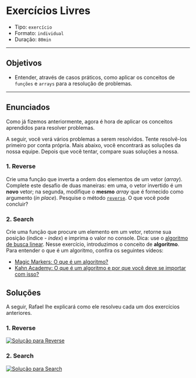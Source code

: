 # Exercícios Livres

* Tipo: `exercício`
* Formato: `individual`
* Duração: `80min`

***

## Objetivos

* Entender, através de casos práticos, como aplicar os conceitos de `funções` e
  `arrays` para a resolução de problemas.

***

## Enunciados

Como já fizemos anteriormente, agora é hora de aplicar os conceitos aprendidos
para resolver problemas.

A seguir, você verá vários problemas a serem resolvidos. Tente resolvê-los
primeiro por conta própria. Mais abaixo, você encontrará as soluções da nossa
equipe. Depois que você tentar, compare suas soluções a nossa.

### 1. Reverse

Crie uma função que inverta a ordem dos elementos de um vetor \(_array_\).
Complete este desafio de duas maneiras: em uma, o vetor invertido é um **novo**
vetor; na segunda, modifique o **mesmo** _array_ que é fornecido como argumento
\(_in place_\). Pesquise o método
[`reverse`](https://developer.mozilla.org/en/docs/Web/JavaScript/Reference/Global_Objects/Array/reverse).
O que você pode concluir?

### 2. Search

Crie uma função que procure um elemento em um vetor, retorne sua posição
\(índice - _index_\) e imprima o valor no console. Dica: use o [algoritmo de
busca linear](https://en.wikipedia.org/wiki/Linear_search). Nesse exercício,
introduzimos o conceito de **algoritmo**. Para entender o que é um algoritmo,
confira os seguintes vídeos:

* [Magic Markers: O que é um
  algoritmo?](https://www.youtube.com/watch?v=U3CGMyjzlvM)
* [Kahn Academy: O que é um algoritmo e por que você deve se importar com
  isso?](https://pt.khanacademy.org/computing/computer-science/algorithms/intro-to-algorithms/v/what-are-algorithms)

## Soluções

A seguir, Rafael lhe explicará como ele resolveu cada um dos exercícios
anteriores.

### 1. Reverse

[![Solução para
Reverse](https://img.youtube.com/vi/ErS_iFp8eFc&t/0.jpg)](https://www.youtube.com/watch?v=ErS_iFp8eFc&t)

### 2. Search

[![Solução para
Search](https://img.youtube.com/vi/AJCWkJgTCj0/0.jpg)](https://www.youtube.com/watch?v=AJCWkJgTCj0)